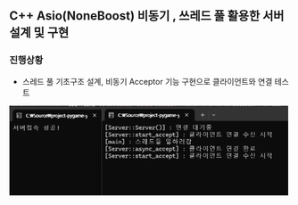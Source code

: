 ## C++ Asio(NoneBoost) 비동기 , 쓰레드 풀 활용한 서버 설계 및 구현

### 진행상황

- 스레드 풀 기초구조 설계, 비동기 Acceptor 기능 구현으로 클라이언트와 연결 테스트

<img src="./img/0001.png" width=500>
